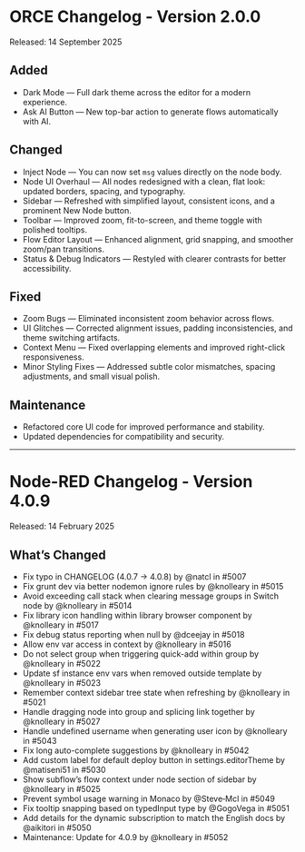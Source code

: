 # ORCE Changelog - Version 2.0.0
Released: 14 September 2025

## Added
- Dark Mode — Full dark theme across the editor for a modern experience.
- Ask AI Button — New top-bar action to generate flows automatically with AI.

## Changed
- Inject Node — You can now set `msg` values directly on the node body.
- Node UI Overhaul — All nodes redesigned with a clean, flat look: updated borders, spacing, and typography.
- Sidebar — Refreshed with simplified layout, consistent icons, and a prominent New Node button.
- Toolbar — Improved zoom, fit-to-screen, and theme toggle with polished tooltips.
- Flow Editor Layout — Enhanced alignment, grid snapping, and smoother zoom/pan transitions.
- Status & Debug Indicators — Restyled with clearer contrasts for better accessibility.

## Fixed
- Zoom Bugs — Eliminated inconsistent zoom behavior across flows.
- UI Glitches — Corrected alignment issues, padding inconsistencies, and theme switching artifacts.
- Context Menu — Fixed overlapping elements and improved right-click responsiveness.
- Minor Styling Fixes — Addressed subtle color mismatches, spacing adjustments, and small visual polish.

## Maintenance
- Refactored core UI code for improved performance and stability.
- Updated dependencies for compatibility and security.

---

# Node-RED Changelog - Version 4.0.9
Released: 14 February 2025

## What’s Changed
- Fix typo in CHANGELOG (4.0.7 → 4.0.8) by @natcl in #5007
- Fix grunt dev via better nodemon ignore rules by @knolleary in #5015
- Avoid exceeding call stack when clearing message groups in Switch node by @knolleary in #5014
- Fix library icon handling within library browser component by @knolleary in #5017
- Fix debug status reporting when null by @dceejay in #5018
- Allow env var access in context by @knolleary in #5016
- Do not select group when triggering quick-add within group by @knolleary in #5022
- Update sf instance env vars when removed outside template by @knolleary in #5023
- Remember context sidebar tree state when refreshing by @knolleary in #5021
- Handle dragging node into group and splicing link together by @knolleary in #5027
- Handle undefined username when generating user icon by @knolleary in #5043
- Fix long auto-complete suggestions by @knolleary in #5042
- Add custom label for default deploy button in settings.editorTheme by @matiseni51 in #5030
- Show subflow’s flow context under node section of sidebar by @knolleary in #5025
- Prevent symbol usage warning in Monaco by @Steve‑Mcl in #5049
- Fix tooltip snapping based on typedInput type by @GogoVega in #5051
- Add details for the dynamic subscription to match the English docs by @aikitori in #5050
- Maintenance: Update for 4.0.9 by @knolleary in #5052
